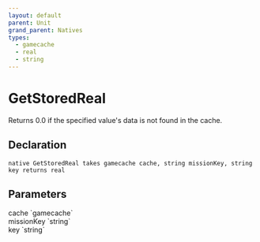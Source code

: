 ```yaml
---
layout: default
parent: Unit
grand_parent: Natives
types:
  - gamecache
  - real
  - string
---
```


# GetStoredReal
Returns 0.0 if the specified value's data is not found in the cache.

## Declaration

```
native GetStoredReal takes gamecache cache, string missionKey, string key returns real
```

## Parameters
<dl>
  <dt>cache `gamecache`</dt>
  <dd></dd>

  <dt>missionKey `string`</dt>
  <dd></dd>

  <dt>key `string`</dt>
  <dd></dd>
</dl>